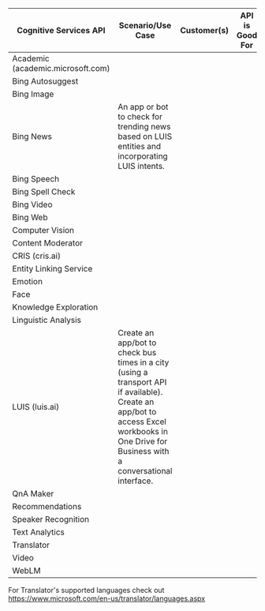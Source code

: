| Cognitive Services API | Scenario/Use Case | Customer(s) | API is Good For | Featured Sample(s) of API |
| --- | --- | --- | --- | --- |
| Academic (academic.microsoft.com)  |  |  |  |  |
| Bing Autosuggest  |  |  |  |  |
| Bing Image  |  |  |  |  |
| Bing News  | An app or bot to check for trending news based on LUIS entities and incorporating LUIS intents.  |  |  | [FreddyTheFishBot (C#)](https://blogs.msdn.microsoft.com/jamiedalton/2016/11/03/building-a-physical-bot-using-the-botframework-freddythefishbot-futuredecoded-2016/); [NewsBot for FB (Node.js)](https://github.com/alyssaong1/NodeNewsBot)  |
| Bing Speech  |  |  |  |  |
| Bing Spell Check  |  |  |  |  |
| Bing Video  |  |  |  |  |
| Bing Web  |  |  |  |  |
| Computer Vision  |  |  |  |  |
| Content Moderator  |  |  |  |  |
| CRIS (cris.ai)  |  |  |  |  |
| Entity Linking Service  |  |  |  |  |
| Emotion  |  |  |  |  |
| Face  |  |  |  |  |
| Knowledge Exploration  |  |  |  |  |
| Linguistic Analysis  |  |  |  |  |
| LUIS (luis.ai)  | Create an app/bot to check bus times in a city (using a transport API if available). Create an app/bot to access Excel workbooks in One Drive for Business with a conversational interface. |  |  | [BusBot (Node.js)[https://github.com/liliankasem/busbot]; [ExcelBot (C#)](https://github.com/microsoftgraph/botframework-csharp-excelbot-rest-sample) |
| QnA Maker  |  |  |  |  |
| Recommendations  |  |  |  |  |
| Speaker Recognition  |  |  |  |  |
| Text Analytics  |  |  |  |  |
| Translator  |  |  |  |  |
| Video  |  |  |  |  |
| WebLM  |  |  |  |  |

For Translator's supported languages check out https://www.microsoft.com/en-us/translator/languages.aspx